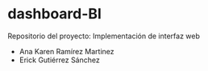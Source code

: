 # dashboard-BI

Repositorio del proyecto: Implementación de interfaz web

  * Ana Karen Ramírez Martinez
  * Erick Gutiérrez Sánchez
